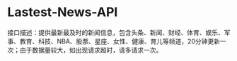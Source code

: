 # Lastest-News-API
接口描述：提供最新最及时的新闻信息，包含头条、新闻、财经、体育、娱乐、军事、教育、科技、NBA、股票、星座、女性、健康、育儿等频道，20分钟更新一次；由于数据量较大，如出现请求超时，请多请求一次。
